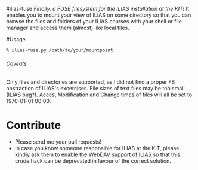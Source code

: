 #ilias-fuse
*Finally, a FUSE filesystem for the ILIAS installation at the KIT!*
It enables you to mount your view of ILIAS on some directory so that you
can browse the files and folders of your ILIAS courses with your shell or file
manager and access them (almost) like local files.

#Usage
```
% ilias-fuse.py /path/to/your/mountpoint
```

###### Caveats
Only files and directories are supported, as I did not find a proper FS abstraction of ILIAS's excercises.
File sizes of text files may be too small (ILIAS bug?).
Acces, Modification and Change times of files will all be set to 1970-01-01 00:00.

# Contribute
- Please send me your pull requests!
- In case you know someone responsible for ILIAS at the KIT, please kindly ask
  them to enable the WebDAV support of ILIAS so that this crude hack can be
  deprecated in favour of the correct solution.
